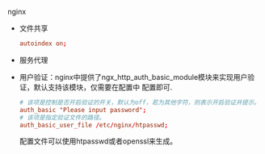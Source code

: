 nginx

* 文件共享

  ```nginx.conf
  autoindex on;
  ```

* 服务代理


* 用户验证：nginx中提供了ngx_http_auth_basic_module模块来实现用户验证，默认支持该模块，仅需要在配置中
配置即可.

  ```nginx.conf
  # 该项是控制是否开启验证的开关，默认为off，若为其他字符，则表示开启验证并提示。
  auth_basic "Please input password"; 
  # 该项是指定验证文件的路径。
  auth_basic_user_file /etc/nginx/htpasswd;
  ```
  
  配置文件可以使用htpasswd或者openssl来生成。

    